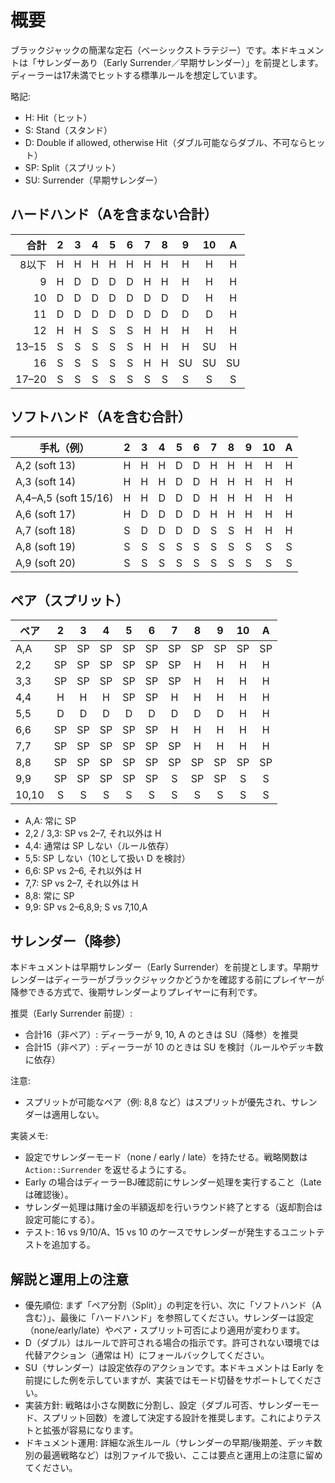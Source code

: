 # 概要

ブラックジャックの簡潔な定石（ベーシックストラテジー）です。本ドキュメントは「サレンダーあり（Early Surrender／早期サレンダー）」を前提とします。ディーラーは17未満でヒットする標準ルールを想定しています。

略記:

- H: Hit（ヒット）
- S: Stand（スタンド）
- D: Double if allowed, otherwise Hit（ダブル可能ならダブル、不可ならヒット）
- SP: Split（スプリット）
- SU: Surrender（早期サレンダー）

## ハードハンド（Aを含まない合計）

| 合計 | 2 | 3 | 4 | 5 | 6 | 7 | 8 | 9 | 10 | A |
|---:|:-:|:-:|:-:|:-:|:-:|:-:|:-:|:-:|:-:|:-:|
| 8以下 | H | H | H | H | H | H | H | H | H | H |
| 9 | H | D | D | D | D | H | H | H | H | H |
| 10 | D | D | D | D | D | D | D | D | H | H |
| 11 | D | D | D | D | D | D | D | D | D | H |
| 12 | H | H | S | S | S | H | H | H | H | H |
| 13–15 | S | S | S | S | S | H | H | H | SU | H |
| 16 | S | S | S | S | S | H | H | SU | SU | SU |
| 17–20 | S | S | S | S | S | S | S | S | S | S |

## ソフトハンド（Aを含む合計）

| 手札（例） | 2 | 3 | 4 | 5 | 6 | 7 | 8 | 9 | 10 | A |
|---|:-:|:-:|:-:|:-:|:-:|:-:|:-:|:-:|:-:|:-:|
| A,2 (soft 13) | H | H | H | D | D | H | H | H | H | H |
| A,3 (soft 14) | H | H | H | D | D | H | H | H | H | H |
| A,4–A,5 (soft 15/16) | H | H | D | D | D | H | H | H | H | H |
| A,6 (soft 17) | H | D | D | D | D | H | H | H | H | H |
| A,7 (soft 18) | S | D | D | D | D | S | S | H | H | H |
| A,8 (soft 19) | S | S | S | S | S | S | S | S | S | S |
| A,9 (soft 20) | S | S | S | S | S | S | S | S | S | S |

## ペア（スプリット）

| ペア | 2 | 3 | 4 | 5 | 6 | 7 | 8 | 9 | 10 | A |
|---|:-:|:-:|:-:|:-:|:-:|:-:|:-:|:-:|:-:|:-:|
| A,A | SP | SP | SP | SP | SP | SP | SP | SP | SP | SP |
| 2,2 | SP | SP | SP | SP | SP | SP | H | H | H | H |
| 3,3 | SP | SP | SP | SP | SP | SP | H | H | H | H |
| 4,4 | H | H | H | SP | SP | H | H | H | H | H |
| 5,5 | D | D | D | D | D | D | D | D | H | H |
| 6,6 | SP | SP | SP | SP | SP | H | H | H | H | H |
| 7,7 | SP | SP | SP | SP | SP | SP | H | H | H | H |
| 8,8 | SP | SP | SP | SP | SP | SP | SP | SP | SP | SP |
| 9,9 | SP | SP | SP | SP | SP | S | SP | SP | S | S |
| 10,10 | S | S | S | S | S | S | S | S | S | S |

- A,A: 常に SP
- 2,2 / 3,3: SP vs 2–7, それ以外は H
- 4,4: 通常は SP しない（ルール依存）
- 5,5: SP しない（10として扱い D を検討）
- 6,6: SP vs 2–6, それ以外は H
- 7,7: SP vs 2–7, それ以外は H
- 8,8: 常に SP
- 9,9: SP vs 2–6,8,9; S vs 7,10,A

## サレンダー（降参）

本ドキュメントは早期サレンダー（Early Surrender）を前提とします。早期サレンダーはディーラーがブラックジャックかどうかを確認する前にプレイヤーが降参できる方式で、後期サレンダーよりプレイヤーに有利です。

推奨（Early Surrender 前提）:

- 合計16（非ペア）: ディーラーが 9, 10, A のときは SU（降参）を推奨
- 合計15（非ペア）: ディーラーが 10 のときは SU を検討（ルールやデッキ数に依存）

注意:

- スプリットが可能なペア（例: 8,8 など）はスプリットが優先され、サレンダーは適用しない。

実装メモ:

- 設定でサレンダーモード（none / early / late）を持たせる。戦略関数は `Action::Surrender` を返せるようにする。
- Early の場合はディーラーBJ確認前にサレンダー処理を実行すること（Late は確認後）。
- サレンダー処理は賭け金の半額返却を行いラウンド終了とする（返却割合は設定可能にする）。
- テスト: 16 vs 9/10/A、15 vs 10 のケースでサレンダーが発生するユニットテストを追加する。

## 解説と運用上の注意

- 優先順位: まず「ペア分割（Split）」の判定を行い、次に「ソフトハンド（A含む）」、最後に「ハードハンド」を参照してください。サレンダーは設定（none/early/late）やペア・スプリット可否により適用が変わります。
- D（ダブル）はルールで許可される場合の指示です。許可されない環境では代替アクション（通常は H）にフォールバックしてください。
- SU（サレンダー）は設定依存のアクションです。本ドキュメントは Early を前提にした例を示していますが、実装ではモード切替をサポートしてください。
- 実装方針: 戦略は小さな関数に分割し、設定（ダブル可否、サレンダーモード、スプリット回数）を渡して決定する設計を推奨します。これによりテストと拡張が容易になります。
- ドキュメント運用: 詳細な派生ルール（サレンダーの早期/後期差、デッキ数別の最適戦略など）は別ファイルで扱い、ここは要点と運用上の注意に留めてください。
